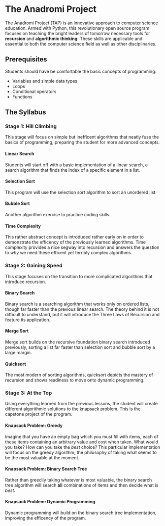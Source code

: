 # The Anadromi Project
The Anadromi Project (TAP) is an innovative approach to computer science education. Armed with Python, this revolutionary open source program focuses on teaching the bright leaders of tomorrow necessary tools for **recursion** and **algorithmic thinking**. These skills are applicable and essential to both the computer science field as well as other disciplinaries.

## Prerequisites
Students should have be comfortable the basic concepts of programming: 
* Variables and simple data types
* Loops
* Conditional operators
* Functions

## The Syllabus
### Stage 1: Hill Climbing
This stage will focus on simple but inefficent algorithms that neatly fuse the basics of programming, preparing the student for more advanced concepts.
#### Linear Search
Students will start off with a basic implementation of a linear search, a search algorithm that finds the index of a specific element in a list.

#### Selection Sort
This program will use the selection sort algorithm to sort an unordered list.

#### Bubble Sort
Another algorithm exercise to practice coding skills.

#### Time Complexity
This rather abstract concept is introduced rather early on in order to demonstrate the efficency of the previously learned algorithms. Time complexity provides a nice segway into recursion and answers the question to *why* we need these efficent yet terribly complex algorithms.

### Stage 2: Gaining Speed
This stage focuses on the transition to more complicated algorithms that introduce recursion.

#### Binary Search
Binary search is a searching algorithm that works only on ordered lists, though far faster than the previous linear search. The theory behind it is not difficult to understand, but it will introduce the Three Laws of Recursion and feature its application.

#### Merge Sort
Merge sort builds on the recursive foundation binary search introduced previously, sorting a list far faster than selection sort and bubble sort by a large margin.

#### Quicksort
The most modern of sorting algorithms, quicksort depicts the mastery of recursion and shows readiness to move onto dynamic programming.

### Stage 3: At the Top
Using everything learned from the previous lessons, the student will create different algorithmic solutions to the knapsack problem. This is the capstone project of the program.

#### Knapsack Problem: Greedy
Imagine that you have an empty bag which  you must fill with items, each of these items containing an arbitrary value and cost when taken. What would you take? How can you take the *best* choice? This particular implementation will focus on the greedy algorithm, the philosophy of taking what seems to be the most valuable at the moment.

#### Knapsack Problem: Binary Search Tree
Rather than greedily taking whatever is most valuable, the binary search tree algorithm will search **all** combinations of items and then decide what is *best*.

#### Knapsack Problem: Dynamic Programming
Dynamic programming will build on the binary search tree implementation, improving the efficency of the program.
